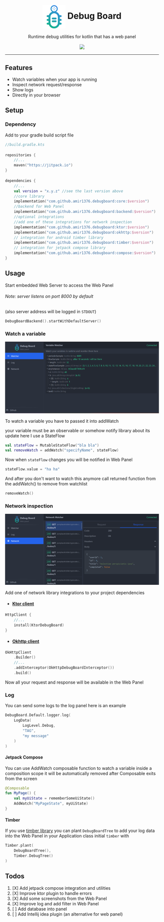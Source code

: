 
<h1 align="center">
<img align="center" width="75" alt="logo" src="static/logo.svg">
Debug Board
</h1>
<p align="center">
Runtime debug utilities for kotlin that has a web panel
<br><br>
<a href="https://jitpack.io/#amir1376/debugboard">
<img src="https://jitpack.io/v/amir1376/debugboard.svg">
</a>
</p>

-------

## Features

- Watch variables when your app is running
- Inspect network request/response
- Show logs
- Directly in your browser

## Setup

### Dependency

Add to your gradle build script file

```kotlin 
//build.gradle.kts

repositories {
    //...
    maven("https://jitpack.io")
}

dependencies {
    //...
    val version = "x.y.z" //see the last version above
    //core library
    implementation("com.github.amir1376.debugboard:core:$version")
    //backend for Web Panel
    implementation("com.github.amir1376.debugboard:backend:$version")
    //optional integrations
    //add one of these integrations for network inspection
    implementation("com.github.amir1376.debugboard:ktor:$version")
    implementation("com.github.amir1376.debugboard:okhttp:$version")
    // integration for android timber library
    implementation("com.github.amir1376.debugboard:timber:$version")
    // integration for jetpack compose library 
    implementation("com.github.amir1376.debugboard:compose:$version")
}
```

## Usage

Start embedded Web Server to access the Web Panel

###### Note: server listens on port 8000 by default

(also server address will be logged in `STDOUT`)

```kotlin
DebugBoardBackend().startWithDefaultServer()
```

### Watch a variable

![Watcher in panel](static/watcher_panel.png)

To watch a variable you have to passed it into addWatch

your variable must be an observable or somehow notify library about its update
here I use a StateFlow

```kotlin
val stateFlow = MutableStateFlow("bla bla")
val removeWatch = addWatch("specifyName", stateFlow) 
```

Now when `stateFlow` changes you will be notified in Web Panel

```kotlin
stateFlow.value = "ha ha"  
```

And after you don't want to watch this anymore
call returned function from the addWatch() to remove from watchlist

```kotlin
removeWatch()
```

### Network inspection

![Network Panel](/static/network_panel.png)

Add one of network library integrations to your project dependencies

- #### [Ktor client](https://github.com/ktorio/ktor)

```kotlin
HttpClient {
    //...
    install(KtorDebugBoard)
}
```

- #### [Okhttp client](https://github.com/square/okhttp)

```kotlin
OkHttpClient
    .Builder()
    //...
    .addInterceptor(OkHttpDebugBoardInterceptor())
    .build()
```

Now all your request and response will be available in the Web Panel

### Log

You can send some logs to the log panel here is an example

```kotlin
DebugBoard.Default.logger.log(
    LogData(
        LogLevel.Debug,
        "TAG",
        "my message"
    )
)
```

#### Jetpack Compose

You can use AddWatch composable function
to watch a variable inside a composition scope
it will be automatically removed after Composable exits from the screen

```kotlin
@Composable
fun MyPage() {
    val myUiState = rememberSomeUiState()
    AddWatch("MyPageState", myUiState)
}
```

#### Timber

If you use [timber library](https://github.com/JakeWharton/timber) you can plant `DebugBoardTree` to add your log data
into the Web Panel
in your Application class initial `timber` with

```kotlin
Timber.plant(
    DebugBoardTree(),
    Timber.DebugTree()
)
```

## Todos

1. [X] Add jetpack compose integration and utilities
2. [X] Improve ktor plugin to handle errors
3. [X] Add some screenshots from the Web Panel
4. [X] Improve log and add filter in Web Panel
5. [ ] Add database into panel
6. [ ] Add Intellij idea plugin (an alternative for web panel)
